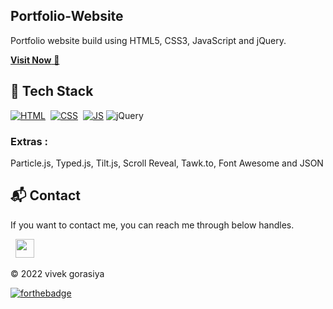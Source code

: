 ## Portfolio-Website
Portfolio website build using HTML5, CSS3, JavaScript and jQuery.

<a href="https://vivekgorasiya.github.io/Portfolio/" target="_blank">**Visit Now** 🚀</a>


## 📌 Tech Stack
[![HTML](https://img.shields.io/badge/html5%20-%23E34F26.svg?&style=for-the-badge&logo=html5&logoColor=white)](https://github.com/vivekgorasiya/Portfolio/search?l=html)&nbsp;
[![CSS](https://img.shields.io/badge/css3%20-%231572B6.svg?&style=for-the-badge&logo=css3&logoColor=white)](https://github.com/vivekgorasiya/Portfolio/search?l=css)&nbsp;
[![JS](https://img.shields.io/badge/javascript%20-%23323330.svg?&style=for-the-badge&logo=javascript&logoColor=%23F7DF1E)](https://github.com/vivekgorasiya/Portfolio-Website/search?l=javascript)
<img alt="jQuery" src="https://img.shields.io/badge/jquery-%230769AD.svg?style=for-the-badge&logo=jquery&logoColor=white"/>

### Extras : 
Particle.js, Typed.js, Tilt.js, Scroll Reveal, Tawk.to, Font Awesome and JSON




<h2>📬 Contact</h2>


If you want to contact me, you can reach me through below handles.

&nbsp;&nbsp;<a href="https://www.linkedin.com/in/vivek-gorasiya/"><img src="https://www.felberpr.com/wp-content/uploads/linkedin-logo.png" width="30"></img></a>

© 2022 vivek gorasiya


[![forthebadge](https://forthebadge.com/images/badges/built-with-love.svg)](https://forthebadge.com)
